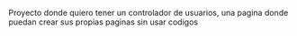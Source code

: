 Proyecto donde quiero tener un controlador de usuarios, una pagina donde puedan crear sus propias paginas sin usar codigos
